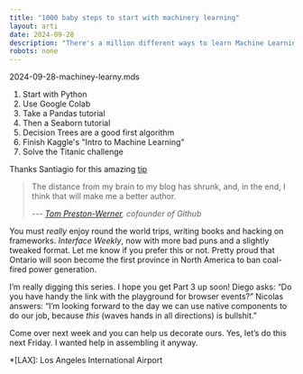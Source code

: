 ```yaml
---
title: "1000 baby steps to start with machinery learning"
layout: arti
date: 2024-09-28
description: "There's a million different ways to learn Machine Learning or only one. The best one."
robots: none
---
```

2024-09-28-machiney-learny.mds
1. Start with Python
2. Use Google Colab
3. Take a Pandas tutorial
4. Then a Seaborn tutorial
5. Decision Trees are a good first algorithm
6. Finish Kaggle's "Intro to Machine Learning"
7. Solve the Titanic challenge

Thanks Santiagio for this amazing [tip](https://x.com/svpino/status/1779479740732359155) 
> The distance from my brain to my blog has shrunk, and, in the end, I think that will make me a better author.
>
> *--- [Tom Preston-Werner](http://tom.preston-werner.com/2008/11/17/blogging-like-a-hacker.html), cofounder of Github*

You must *really* enjoy round the world trips, writing books and hacking on frameworks. *Interface Weekly*, now with more bad puns and a slightly tweaked format. Let me know if you prefer this or not. Pretty proud that Ontario will soon become the first province in North America to ban coal-fired power generation.

I’m really digging this series. I hope you get Part 3 up soon! Diego asks: “Do you have handy the link with the playground for browser events?” Nicolas answers: “I’m looking forward to the day we can use native components to do our job, because *this* (waves hands in all directions) is bullshit.”

Come over next week and you can help us decorate ours. Yes, let’s do this next Friday. I wanted help in assembling it anyway.

*[LAX]: Los Angeles International Airport
